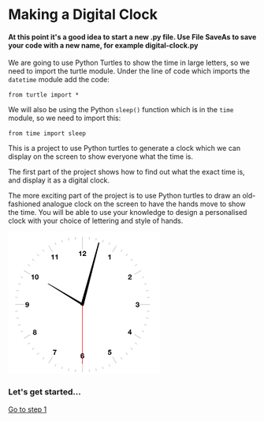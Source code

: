 # Making a Digital Clock

#### At this point it's a good idea to start a new .py file. Use File SaveAs to save your code with a new name, for example **digital-clock.py**

We are going to use Python Turtles to show the time in large letters, so we need to import the turtle module. Under the line of code which imports the ```datetime``` module add the code:
```
from turtle import *
```

We will also be using the Python ```sleep()``` function which is in the ```time``` module, so we need to import this:
```
from time import sleep
```


This is a project to use Python turtles to generate a clock which we can display on the screen to show everyone what the time is. 

The first part of the project shows how to find out what the exact time is, and display it as a digital clock.

The more exciting part of the project is to use Python turtles to draw an old-fashioned analogue clock on the screen to have the hands move to show the time. You will be able to use your knowledge to design a personalised clock with your choice of lettering and style of hands.

![alt text](clock_example.png "One example analogue clock")

### Let's get started...

[Go to step 1](Step1-Whats_the_time)


